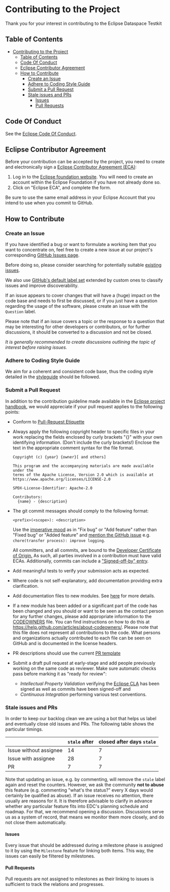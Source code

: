 # Contributing to the Project

Thank you for your interest in contributing to
the Eclipse Dataspace Testkit

## Table of Contents

<!-- TOC -->

* [Contributing to the Project](#contributing-to-the-project)
    * [Table of Contents](#table-of-contents)
    * [Code Of Conduct](#code-of-conduct)
    * [Eclipse Contributor Agreement](#eclipse-contributor-agreement)
    * [How to Contribute](#how-to-contribute)
        * [Create an Issue](#create-an-issue)
        * [Adhere to Coding Style Guide](#adhere-to-coding-style-guide)
        * [Submit a Pull Request](#submit-a-pull-request)
        * [Stale issues and PRs](#stale-issues-and-prs)
            * [Issues](#issues)
            * [Pull Requests](#pull-requests)

<!-- TOC -->

## Code Of Conduct

See the [Eclipse Code Of Conduct](https://www.eclipse.org/org/documents/Community_Code_of_Conduct.php).

## Eclipse Contributor Agreement

Before your contribution can be accepted by the project, you need to create and electronically sign
a [Eclipse Contributor Agreement (ECA)](http://www.eclipse.org/legal/ecafaq.php):

1. Log in to the [Eclipse foundation website](https://accounts.eclipse.org/user/login/). You will
   need to create an account within the Eclipse Foundation if you have not already done so.
2. Click on "Eclipse ECA", and complete the form.

Be sure to use the same email address in your Eclipse Account that you intend to use when you commit
to GitHub.

## How to Contribute

### Create an Issue

If you have identified a bug or want to formulate a working item that you want to concentrate on,
feel free to create a new issue at our project's corresponding
[GitHub Issues page](https://github.com/eclipse-dataspacetck/cvf/issues/new).

Before doing so, please consider searching for potentially suitable
[existing issues](https://github.com/eclipse-dataspacetck/cvf/issues?q=is%3Aissue+is%3Aopen).

We also
use [GitHub's default label set](https://docs.github.com/en/issues/using-labels-and-milestones-to-track-work/managing-labels)
extended by custom ones to classify issues and improve discoverability.

If an issue appears to cover changes that will have a (huge) impact on the code base and needs to
first be discussed, or if you just have a question regarding the usage of the software, please
create an issue with the `Question` label.

Please note that if an issue covers a topic or the response to a question that may be interesting
for other developers or contributors, or for further discussions, it should be converted to a
discussion and not be closed.

_It is generally recommended to create discussions outlining the topic of interest before raising issues._

### Adhere to Coding Style Guide

We aim for a coherent and consistent code base, thus the coding style detailed in the
[styleguide](styleguide.md) should be followed.

### Submit a Pull Request

In addition to the contribution guideline made available in the
[Eclipse project handbook](https://www.eclipse.org/projects/handbook/#contributing),
we would appreciate if your pull request applies to the following points:

* Conform to [Pull-Request Etiquette](pr_etiquette.md)

* Always apply the following copyright header to specific files in your work replacing the fields
  enclosed by curly brackets "{}" with your own identifying information. (Don't include the curly
  brackets!) Enclose the text in the appropriate comment syntax for the file format.

    ```text
    Copyright (c) {year} {owner}[ and others]

    This program and the accompanying materials are made available under the
    terms of the Apache License, Version 2.0 which is available at
    https://www.apache.org/licenses/LICENSE-2.0

    SPDX-License-Identifier: Apache-2.0

    Contributors:
      {name} - {description}
    ```

* The git commit messages should comply to the following format:
    ```
    <prefix>(<scope>): <description>
    ```

  Use the [imperative mood](https://github.com/git/git/blob/master/Documentation/SubmittingPatches)
  as in "Fix bug" or "Add feature" rather than "Fixed bug" or "Added feature" and
  [mention the GitHub issue](https://docs.github.com/en/issues/tracking-your-work-with-issues/linking-a-pull-request-to-an-issue)
  e.g. `chore(transfer process): improve logging`.

  All committers, and all commits, are bound to
  the [Developer Certificate of Origin.](https://www.eclipse.org/legal/DCO.php)
  As such, all parties involved in a contribution must have valid ECAs. Additionally, commits can
  include a ["Signed-off-by" entry](https://wiki.eclipse.org/Development_Resources/Contributing_via_Git).

* Add meaningful tests to verify your submission acts as expected.

* Where code is not self-explanatory, add documentation providing extra clarification.

* Add documentation files to new modules. See [here](#add-documentation) for more details.

* If a new module has been added or a significant part of the code has been changed and you should
  or want to be seen as the contact person for any further changes, please add appropriate
  information to the [CODEOWNERS](https://github.com/eclipse-dataspacetck/cvf/blob/main/CODEOWNERS)
  file. You can find instructions on how to do this at <https://help.github.com/articles/about-codeowners/>.
  Please note that this file does not represent all contributions to the code. What persons and organizations
  actually contributed to each file can be seen on GitHub and is documented in the license headers.

* PR descriptions should use the current [PR template](.github/PULL_REQUEST_TEMPLATE.md)

* Submit a draft pull request at early-stage and add people previously working on the same code as
  reviewer. Make sure automatic checks pass before marking it as "ready for review":

    * _Intellectual Property Validation_ verifying the [Eclipse CLA](#eclipse-contributor-agreement)
      has been signed as well as commits have been signed-off and
    * _Continuous Integration_ performing various test conventions.

### Stale issues and PRs

In order to keep our backlog clean we are using a bot that helps us label and eventually close old issues and PRs. The
following table shows the particular timings.

|                        | `stale` after | closed after days `stale` |
|------------------------|---------------|---------------------------|
| Issue without assignee | 14            | 7                         |
| Issue with assignee    | 28            | 7                         |
| PR                     | 7             | 7                         |

Note that updating an issue, e.g. by commenting, will remove the `stale` label again and reset the counters. However,
we ask the community **not to abuse** this feature (e.g. commenting "what's the status?" every X days would certainly
be qualified as abuse). If an issue receives no attention, there usually
are reasons for it. It is therefore advisable to clarify in advance whether any particular feature fits into EDC's
planning schedule and roadmap. For that, we recommend opening a discussion. Discussions serve us as a system of record,
that
means we monitor them more closely, and do not close them automatically.

#### Issues

Every issue that should be addressed during a milestone phase is assigned to it by using the
`Milestone` feature for linking both items. This way, the issues can easily be filtered by
milestones.

#### Pull Requests

Pull requests are not assigned to milestones as their linking to issues is sufficient to track
the relations and progresses.
